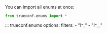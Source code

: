 You can import all enums at once:

```python
from trueconf.enums import *
```


::: trueconf.enums
    options:
        filters:
            - "!^_"
            - "!^__"
        


